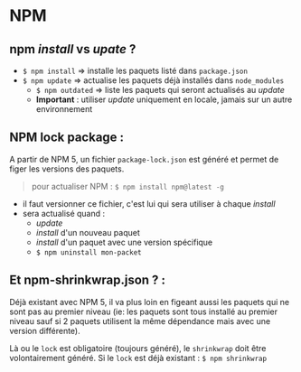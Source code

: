 NPM
===

npm _install_ vs _upate_ ?
--------------------------

* `$ npm install` => installe les paquets listé dans `package.json`
* `$ npm update` => actualise les paquets déjà installés dans `node_modules`
  * `$ npm outdated` => liste les paquets qui seront actualisés au _update_
  * __Important__ : utiliser _update_ uniquement en locale, jamais sur un autre environnement

NPM lock package :
------------------

A partir de NPM 5, un fichier `package-lock.json` est généré et permet de figer les versions des paquets.

> pour actualiser NPM : `$ npm install npm@latest -g`

* il faut versionner ce fichier, c'est lui qui sera utiliser à chaque _install_
* sera actualisé quand :
  * _update_
  * _install_ d'un nouveau paquet
  * _install_ d'un paquet avec une version spécifique
  * `$ npm uninstall mon-packet`

Et npm-shrinkwrap.json ? :
-------------------------

Déjà existant avec NPM 5, il va plus loin en figeant aussi les paquets qui ne sont pas au premier niveau (ie: les paquets sont tous installé au premier niveau sauf si 2 paquets utilisent la même dépendance mais avec une version différente).

Là ou le `lock` est obligatoire (toujours généré), le `shrinkwrap` doit être volontairement généré. Si le `lock` est déjà existant : `$ npm shrinkwrap`
